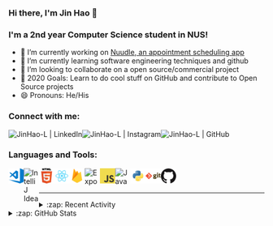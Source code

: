 ### Hi there, I'm Jin Hao 👋

### I'm a 2nd year Computer Science student in NUS!
- 🔭 I’m currently working on [Nuudle, an appointment scheduling app](https://ay2021s1-cs2103t-t12-4.github.io/tp/)
- 🌱 I’m currently learning software engineering techniques and github
- 👯 I’m looking to collaborate on a open source/commercial project
- 🥅 2020 Goals: Learn to do cool stuff on GitHub and contribute to Open Source projects
- 😄 Pronouns: He/His

### Connect with me:
<!-- [<img align="left" alt="<my website>.com" src="https://raw.githubusercontent.com/iconic/open-iconic/master/svg/globe.svg" />][website] -->
[<img align="left" alt="JinHao-L | LinkedIn" src="https://img.shields.io/badge/linkedin-%230077B5.svg?&style=for-the-badge&logo=linkedin&logoColor=white" />][linkedin]
[<img align="left" alt="JinHao-L | Instagram" src="https://img.shields.io/badge/instagram-%23E4405F.svg?&style=for-the-badge&logo=instagram&logoColor=white" />][instagram]
<!-- [<img align="left" alt="JinHao-L | Medium" src="https://img.shields.io/badge/medium-%2312100E.svg?&style=for-the-badge&logo=medium&logoColor=white" />][medium] -->
[<img align="left" alt="JinHao-L | GitHub" src="https://img.shields.io/badge/github-%23100000.svg?&style=for-the-badge&logo=github&logoColor=white" />][github]

<br/>

### Languages and Tools:

[<img align="left" alt="Visual Studio Code" width="30px" src="https://raw.githubusercontent.com/github/explore/80688e429a7d4ef2fca1e82350fe8e3517d3494d/topics/visual-studio-code/visual-studio-code.png" />](https://github.com/topics/visual-studio-code)

[<img align="left" alt="IntelliJ Idea" width="30px" src="https://www.jetbrains.com/idea/img/idea-edu.svg" />](https://github.com/topics/intellij-idea)

[<img align="left" alt="HTML5" width="30px" src="https://raw.githubusercontent.com/github/explore/80688e429a7d4ef2fca1e82350fe8e3517d3494d/topics/html/html.png" />](https://github.com/topics/html5)

<!-- [<img align="left" alt="CSS3" height="32" width="32" src="https://cdn.jsdelivr.net/npm/simple-icons@v3/icons/css3.svg" />](https://github.com/topics/css3) -->

[<img align="left" alt="React Native" width="30px" src="https://raw.githubusercontent.com/github/explore/80688e429a7d4ef2fca1e82350fe8e3517d3494d/topics/react-native/react-native.png" />](https://github.com/topics/react-native)

[<img align="left" alt="Firebase" width="30px" src="https://raw.githubusercontent.com/github/explore/80688e429a7d4ef2fca1e82350fe8e3517d3494d/topics/firebase/firebase.png" />](https://github.com/topics/firebase)

[<img align="left" alt="Expo" width="30px" src="https://cdn.jsdelivr.net/npm/simple-icons@v3/icons/expo.svg" />](https://github.com/topics/expo)

[<img align="left" alt="JavaScript" width="30px" src="https://raw.githubusercontent.com/github/explore/80688e429a7d4ef2fca1e82350fe8e3517d3494d/topics/javascript/javascript.png" />](https://github.com/topics/javascript)

[<img align="left" alt="Java" width="30px" src="https://simpleicons.org/icons/java.svg" />](https://github.com/topics/java)

[<img align="left" alt="Python" width="30px" src="https://raw.githubusercontent.com/github/explore/80688e429a7d4ef2fca1e82350fe8e3517d3494d/topics/python/python.png" />](https://github.com/topics/python)

[<img align="left" alt="Git" width="30px" src="https://raw.githubusercontent.com/github/explore/80688e429a7d4ef2fca1e82350fe8e3517d3494d/topics/git/git.png" />](https://github.com/topics/git)

[<img align="left" alt="GitHub" width="30px" src="https://raw.githubusercontent.com/github/explore/78df643247d429f6cc873026c0622819ad797942/topics/github/github.png" />](https://github.com/topics/github)

<br />
<br />

---
<details>
  <summary>:zap: Recent Activity</summary>
  
  <!--START_SECTION:activity-->
1. 💪 Opened PR [#182](https://github.com/AY2021S1-CS2103T-T12-4/tp/pull/182) in [AY2021S1-CS2103T-T12-4/tp](https://github.com/AY2021S1-CS2103T-T12-4/tp)
2. ❗️ Closed issue [#145](https://github.com/AY2021S1-CS2103T-T12-4/tp/issues/145) in [AY2021S1-CS2103T-T12-4/tp](https://github.com/AY2021S1-CS2103T-T12-4/tp)
3. ❗️ Closed issue [#162](https://github.com/AY2021S1-CS2103T-T12-4/tp/issues/162) in [AY2021S1-CS2103T-T12-4/tp](https://github.com/AY2021S1-CS2103T-T12-4/tp)
4. ❗️ Closed issue [#160](https://github.com/AY2021S1-CS2103T-T12-4/tp/issues/160) in [AY2021S1-CS2103T-T12-4/tp](https://github.com/AY2021S1-CS2103T-T12-4/tp)
5. 🎉 Merged PR [#172](https://github.com/AY2021S1-CS2103T-T12-4/tp/pull/172) in [AY2021S1-CS2103T-T12-4/tp](https://github.com/AY2021S1-CS2103T-T12-4/tp)
  <!--END_SECTION:activity-->
</details>
<details>
  <summary>:zap: GitHub Stats</summary>
  
  <img align="left" alt="JinHao-L's Github Stats" src="https://github-readme-stats-git-master.jinhao-l.vercel.app/api?username=jinhao-l&show_icons=true&hide_border=true&theme=buefy" />

  <!-- ![Top Langs](https://github-readme-stats-git-master.jinhao-l.vercel.app/api/top-langs/?username=jinhao-l&count_private=true&layout=compact) -->
</details>

<!-- [website]: <my website> -->
[instagram]: https://www.instagram.com/jin_haooo/
[linkedin]: https://www.linkedin.com/in/jin-hao-l/
[github]: https://github.com/JinHao-L
